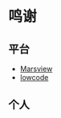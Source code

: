# 鸣谢

## 平台

- [Marsview](https://www.marsview.cc/)
- [lowcode](https://lowcode-engine.cn/index)

## 个人
